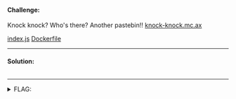 #### Challenge:

Knock knock? Who's there? Another pastebin!! [knock-knock.mc.ax](https://knock-knock.mc.ax/)

[index.js](./index.js ":ignore") [Dockerfile](./Dockerfile ":ignore")

---

#### Solution:

```python
```

---

<details><summary>FLAG:</summary>

```
dice{1_d00r_y0u_d00r_w3_a11_d00r_f0r_1_d00r}
```

</details>
<br/>
